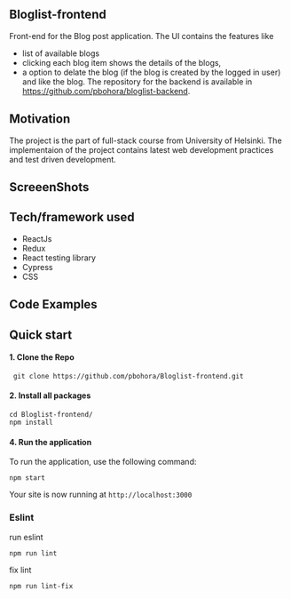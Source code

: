 ## Bloglist-frontend
Front-end for the Blog post application. The UI contains the features like
 - list of available blogs
 - clicking each blog item shows the details of the blogs,
 - a option to delate the blog (if the blog is created by the logged in user) and like the blog.
The repository for the backend is available in https://github.com/pbohora/bloglist-backend.

## Motivation
The project is the part of full-stack course from University of Helsinki. The implementaion of the project contains latest web development practices and test driven development.

## ScreeenShots

## Tech/framework used
- ReactJs
- Redux
- React testing library
- Cypress
- CSS

## Code Examples

## Quick start

#### 1. Clone the Repo
` git clone https://github.com/pbohora/Bloglist-frontend.git`

#### 2. Install all packages
```
cd Bloglist-frontend/
npm install
```
#### 4. Run the application 
To run the application, use the following command:
```
npm start
```
Your site is now running at `http://localhost:3000`

### Eslint 
run eslint 
```
npm run lint
```
fix lint 
```
npm run lint-fix
```
